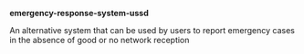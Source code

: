 __emergency-response-system-ussd__

An alternative system that can be used by users to report emergency cases in the absence of good or no network reception
